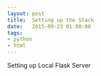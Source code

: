 ```yaml
---
layout: post
title:  Setting up the Stack
date:   2015-09-23 01:00:00
tags:
- python
- html
---
```


Setting up Local Flask Server
